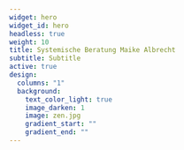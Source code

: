 ```yaml
---
widget: hero
widget_id: hero
headless: true
weight: 10
title: Systemische Beratung Maike Albrecht
subtitle: Subtitle
active: true
design:
  columns: "1"
  background:
    text_color_light: true
    image_darken: 1
    image: zen.jpg
    gradient_start: ""
    gradient_end: ""
---
```

